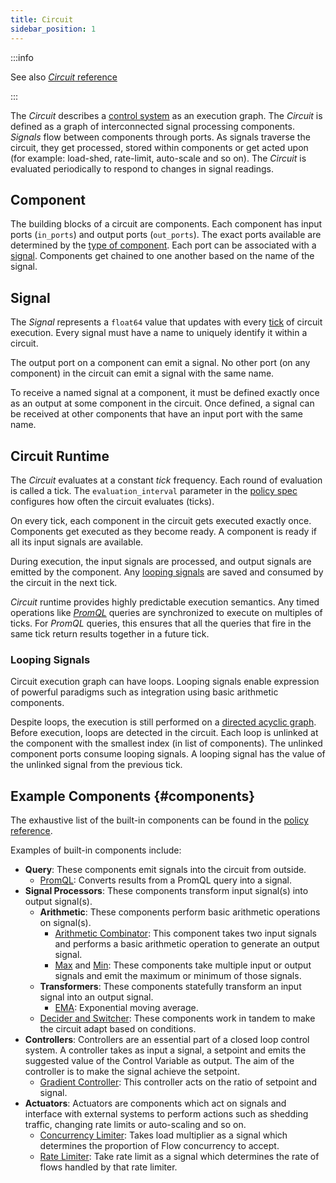 ```yaml
---
title: Circuit
sidebar_position: 1
---
```


:::info

See also [_Circuit_ reference][circuit-reference]

:::

The _Circuit_ describes a [control system][control-system] as an execution
graph. The _Circuit_ is defined as a graph of interconnected signal processing
components. _Signals_ flow between components through ports. As signals traverse
the circuit, they get processed, stored within components or get acted upon (for
example: load-shed, rate-limit, auto-scale and so on). The _Circuit_ is
evaluated periodically to respond to changes in signal readings.

## Component

The building blocks of a circuit are components. Each component has input ports
(`in_ports`) and output ports (`out_ports`). The exact ports available are
determined by the [type of component][components]. Each port can be associated
with a [signal][signal]. Components get chained to one another based on the name
of the signal.

## Signal

The _Signal_ represents a `float64` value that updates with every [tick][tick]
of circuit execution. Every signal must have a name to uniquely identify it
within a circuit.

The output port on a component can emit a signal. No other port (on any
component) in the circuit can emit a signal with the same name.

To receive a named signal at a component, it must be defined exactly once as an
output at some component in the circuit. Once defined, a signal can be received
at other components that have an input port with the same name.

## Circuit Runtime

The _Circuit_ evaluates at a constant _tick_ frequency. Each round of evaluation
is called a tick. The `evaluation_interval` parameter in the [policy
spec][policy-reference] configures how often the circuit evaluates (ticks).

On every tick, each component in the circuit gets executed exactly once.
Components get executed as they become ready. A component is ready if all its
input signals are available.

During execution, the input signals are processed, and output signals are
emitted by the component. Any [looping signals][looping-signals] are saved and
consumed by the circuit in the next tick.

_Circuit_ runtime provides highly predictable execution semantics. Any timed
operations like [_PromQL_][promql-reference] queries are synchronized to execute
on multiples of ticks. For _PromQL_ queries, this ensures that all the queries
that fire in the same tick return results together in a future tick.

### Looping Signals

Circuit execution graph can have loops. Looping signals enable expression of
powerful paradigms such as integration using basic arithmetic components.

Despite loops, the execution is still performed on a
[directed acyclic graph](https://en.wikipedia.org/wiki/Directed_acyclic_graph).
Before execution, loops are detected in the circuit. Each loop is unlinked at
the component with the smallest index (in list of components). The unlinked
component ports consume looping signals. A looping signal has the value of the
unlinked signal from the previous tick.

## Example Components {#components}

The exhaustive list of the built-in components can be found in the
[policy reference](reference/policies/spec.md#component).

Examples of built-in components include:

- **Query**: These components emit signals into the circuit from outside.
  - [PromQL][promql-reference]: Converts results from a PromQL query into a
    signal.
- **Signal Processors**: These components transform input signal(s) into output
  signal(s).
  - **Arithmetic**: These components perform basic arithmetic operations on
    signal(s).
    - [Arithmetic Combinator](/reference/policies/spec.md#arithmetic-combinator):
      This component takes two input signals and performs a basic arithmetic
      operation to generate an output signal.
    - [Max](/reference/policies/spec.md#max) and
      [Min](/reference/policies/spec.md#min): These components take multiple
      input or output signals and emit the maximum or minimum of those signals.
  - **Transformers**: These components statefully transform an input signal into
    an output signal.
    - [EMA](/reference/policies/spec.md#e-m-a): Exponential moving average.
  - [Decider and Switcher](/reference/policies/spec.md#decider): These
    components work in tandem to make the circuit adapt based on conditions.
- **Controllers**: Controllers are an essential part of a closed loop control
  system. A controller takes as input a signal, a setpoint and emits the
  suggested value of the Control Variable as output. The aim of the controller
  is to make the signal achieve the setpoint.
  - [Gradient Controller](/reference/policies/spec.md#gradient-controller): This
    controller acts on the ratio of setpoint and signal.
- **Actuators**: Actuators are components which act on signals and interface
  with external systems to perform actions such as shedding traffic, changing
  rate limits or auto-scaling and so on.
  - [Concurrency Limiter](/reference/policies/spec.md#concurrency-limiter):
    Takes load multiplier as a signal which determines the proportion of Flow
    concurrency to accept.
  - [Rate Limiter](/reference/policies/spec.md#rate-limiter): Take rate limit as
    a signal which determines the rate of flows handled by that rate limiter.

[control-system]: https://en.wikipedia.org/wiki/Control_system
[tick]: #runtime
[signal]: #signal
[looping-signals]: #looping-signals
[components]: #components
[policy-reference]: /reference/policies/spec.md#policy
[circuit-reference]: /reference/policies/spec.md#circuit
[promql-reference]: /reference/policies/spec.md#prom-q-l
